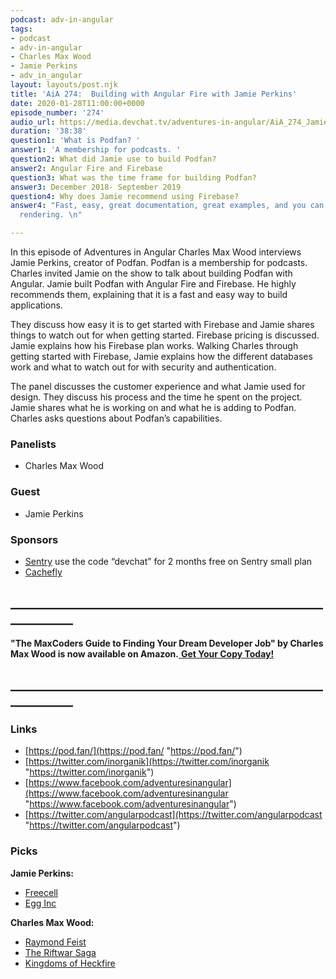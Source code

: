 ```yaml
---
podcast: adv-in-angular
tags:
- podcast
- adv-in-angular
- Charles Max Wood
- Jamie Perkins
- adv_in_angular
layout: layouts/post.njk
title: 'AiA 274:  Building with Angular Fire with Jamie Perkins'
date: 2020-01-28T11:00:00+0000
episode_number: '274'
audio_url: https://media.devchat.tv/adventures-in-angular/AiA_274_Jamie_Perkins.mp3
duration: '38:38'
question1: 'What is Podfan? '
answer1: 'A membership for podcasts. '
question2: What did Jamie use to build Podfan?
answer2: Angular Fire and Firebase
question3: What was the time frame for building Podfan?
answer3: December 2018- September 2019
question4: Why does Jamie recommend using Firebase?
answer4: "Fast, easy, great documentation, great examples, and you can do server-side
  rendering. \n"

---
```

In this episode of Adventures in Angular Charles Max Wood interviews Jamie Perkins, creator of Podfan. Podfan is a membership for podcasts. Charles invited Jamie on the show to talk about building Podfan with Angular. Jamie built Podfan with Angular Fire and Firebase. He highly recommends them, explaining that it is a fast and easy way to build applications.

They discuss how easy it is to get started with Firebase and Jamie shares things to watch out for when getting started. Firebase pricing is discussed. Jamie explains how his Firebase plan works. Walking Charles through getting started with Firebase, Jamie explains how the different databases work and what to watch out for with security and authentication.

The panel discusses the customer experience and what Jamie used for design. They discuss his process and the time he spent on the project. Jamie shares what he is working on and what he is adding to Podfan. Charles asks questions about Podfan’s capabilities.

### **Panelists**

* Charles Max Wood

### **Guest**

* Jamie Perkins

### **Sponsors**

* [Sentry](http://sentry.io/) use the code “devchat” for 2 months free on Sentry small plan
* [Cachefly](https://www.cachefly.com/)

## **____________________________________________________________**

**"The MaxCoders Guide to Finding Your Dream Developer Job" by Charles Max Wood is now available on Amazon.**[ **Get Your Copy Today!**](https://www.amazon.com/gp/product/B081MBL5C9/ref=as_li_ss_tl?ie=UTF8&linkCode=sl1&tag=devchattv-20&linkId=9d61363241636e2546ef46abba198746&language=en_US)

## **____________________________________________________________**

### **Links**

* [https://pod.fan/](https://pod.fan/ "https://pod.fan/")
* [https://twitter.com/inorganik](https://twitter.com/inorganik "https://twitter.com/inorganik")
* [https://www.facebook.com/adventuresinangular](https://www.facebook.com/adventuresinangular "https://www.facebook.com/adventuresinangular")
* [https://twitter.com/angularpodcast](https://twitter.com/angularpodcast "https://twitter.com/angularpodcast")

### **Picks**

**Jamie Perkins:**

* [Freecell](https://play.google.com/store/apps/details?id=com.iversoft.freecell&hl=en_US)
* [Egg Inc](https://play.google.com/store/apps/details?id=com.auxbrain.egginc&hl=en_US)

**Charles Max Wood:**

* [Raymond Feist](https://amzn.to/2N3L4Ai)
* [The Riftwar Saga](http://www.crydee.com/raymond-feist/book-series/the-riftwar-saga)
* [Kingdoms of Heckfire](https://kingdomsofheckfire.com/invite/582093710)